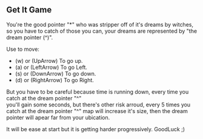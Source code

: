 ## Get It Game

You're the good pointer "*" who was stripper off of it's dreams by witches, so you have to catch of those you can, your dreams are represented by "the dream pointer (^)".

Use to move:
  * (w) or (UpArrow) To go up.
  * (a) or (LeftArrow) To go Left.
  * (s) or (DownArrow) To go down.
  * (d) or (RightArrow) To go Right.
  
But you have to be careful because time is running down, every time you catch at the dream pointer "^"  
you'll gain some seconds, but there's other risk arroud, every 5 times you catch at the dream pointer "^"
map will increase it's size, then the dream pointer will apear far from your ubication.

It will be ease at start but it is getting harder progressively. GoodLuck ;) 
